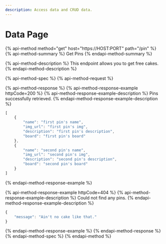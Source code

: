 ```yaml
---
description: Access data and CRUD data.
---
```


# Data Page

{% api-method method="get" host="https://HOST:PORT" path="/pin" %}
{% api-method-summary %}
Get Pins
{% endapi-method-summary %}

{% api-method-description %}
This endpoint allows you to get free cakes.
{% endapi-method-description %}

{% api-method-spec %}
{% api-method-request %}

{% api-method-response %}
{% api-method-response-example httpCode=200 %}
{% api-method-response-example-description %}
Pins successfully retrieved.
{% endapi-method-response-example-description %}

```javascript
[
    {
        "name": "first pin's name",
        "img_url": "first pin's img",
        "description": "first pin's description",
        "board": "first pin's board"
    },
    {
        "name": "second pin's name",
        "img_url": "second pin's img",
        "description": "second pin's description",
        "board": "second pin's board"
    }
]
```
{% endapi-method-response-example %}

{% api-method-response-example httpCode=404 %}
{% api-method-response-example-description %}
Could not find any pins.
{% endapi-method-response-example-description %}

```javascript
{
    "message": "Ain't no cake like that."
}
```
{% endapi-method-response-example %}
{% endapi-method-response %}
{% endapi-method-spec %}
{% endapi-method %}



